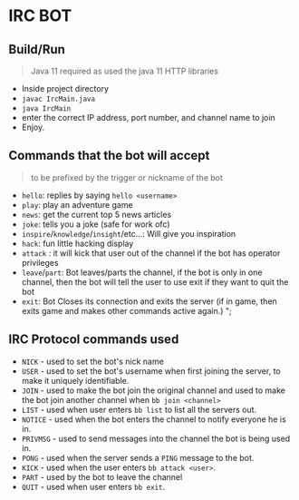 # IRC BOT

## Build/Run
> Java 11 required as used the java 11 HTTP libraries
- Inside project directory
- `javac IrcMain.java`
- `java IrcMain`
- enter the correct IP address, port number, and channel name to join
- Enjoy.

## Commands that the bot will accept 
> to be prefixed by the trigger or nickname of the bot
- `hello`: replies by saying `hello <username>`
- `play`: play an adventure game
- `news`: get the current top 5 news articles
- `joke`: tells you a joke (safe for work ofc)
- `inspire`/`knowledge`/`insight`/etc...: Will give you inspiration
- `hack`: fun little hacking display
- `attack` <username>: it will kick that user out of the channel if the bot has operator privileges
- `leave`/`part`: Bot leaves/parts the channel, if the bot is only in one channel, then the bot will tell the user to use exit if they want to quit the bot
- `exit`: Bot Closes its connection and exits the server (if in game, then exits game and makes other commands active again.) ";

## IRC Protocol commands used
-  `NICK` - used to set the bot's nick name
-  `USER` - used to set the bot's username when first joining the server, to make it uniquely identifiable.
-  `JOIN` - used to make the bot join the original channel and used to make the bot join another channel when `bb join <channel>`
-  `LIST` - used when user enters `bb list` to list all the servers out.
-  `NOTICE` - used when the bot enters the channel to notify everyone he is in.
-  `PRIVMSG` - used to send messages into the channel the bot is being used in.
-  `PONG` - used when the server sends a `PING` message to the bot.
-  `KICK` - used when the user enters `bb attack <user>`.
-  `PART` - used by the bot to leave the channel
-  `QUIT` - used when user enters `bb exit`.